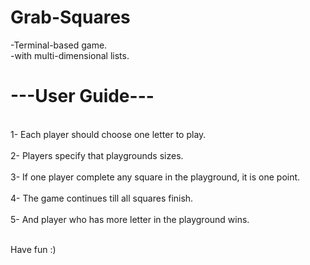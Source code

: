 # Grab-Squares
-Terminal-based game.
<br/>-with multi-dimensional lists.<br/>

# ---User Guide---
<br/>1- Each player should choose one letter to play.<br/>
<br/>2- Players specify that playgrounds sizes.<br/>
<br/>3- If one player complete any square in the playground, it is one point.<br/>
<br/>4- The game continues till all squares finish.<br/>
<br/>5- And player who has more letter in the playground wins.<br/>

<br/> Have fun :) <br/>

